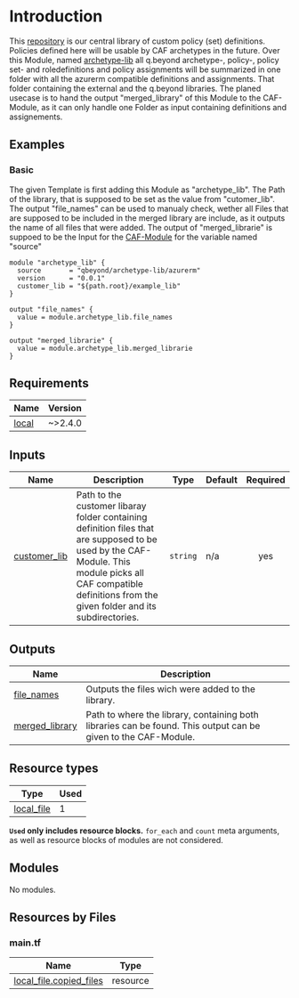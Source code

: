 <!-- BEGIN_TF_DOCS -->
##

# Introduction
This [repository](https://github.com/qbeyond/terraform-azurerm-archetype-lib) is our central library of custom policy (set) definitions. Policies defined here will be usable by CAF archetypes in the future.
Over this Module, named [archetype-lib](https://registry.terraform.io/modules/qbeyond/archetype-lib/azurerm/latest) all q.beyond archetype-, policy-, policy set- and roledefinitions and policy assignments will be summarized in one folder with all the azurerm compatible definitions and assignments.
That folder containing the external and the q.beyond libraries. The planed usecase is to hand the output "merged_library" of this Module to the CAF-Module, as it can only handle one Folder as input containing definitions and assignements.


## Examples

### Basic
The given Template is first adding this Module as "archetype_lib". The Path of the library, that is supposed to be set as the value from "cutomer_lib".
The output "file_names" can be used to manualy check, wether all Files that are supposed to be included in the merged library are include, as it outputs the name of all files that were added.
The output of "merged_librarie" is suppoed to be the Input for the [CAF-Module](https://registry.terraform.io/modules/aztfmod/caf/azurerm/latest) for the variable named "source"

```hcl
module "archetype_lib" {
  source       = "qbeyond/archetype-lib/azurerm"
  version      = "0.0.1"
  customer_lib = "${path.root}/example_lib"
}

output "file_names" {
  value = module.archetype_lib.file_names
}

output "merged_librarie" {
  value = module.archetype_lib.merged_librarie
}
```

## Requirements

| Name | Version |
|------|---------|
| <a name="requirement_local"></a> [local](#requirement\_local) | ~>2.4.0 |

## Inputs

| Name | Description | Type | Default | Required |
|------|-------------|------|---------|:--------:|
| <a name="input_customer_lib"></a> [customer\_lib](#input\_customer\_lib) | Path to the customer libaray folder containing definition files that are supposed to be used by the CAF-Module. This module picks all CAF compatible definitions from the given folder and its subdirectories. | `string` | n/a | yes |
## Outputs

| Name | Description |
|------|-------------|
| <a name="output_file_names"></a> [file\_names](#output\_file\_names) | Outputs the files wich were added to the library. |
| <a name="output_merged_library"></a> [merged\_library](#output\_merged\_library) | Path to where the library, containing both libraries can be found. This output can be given to the CAF-Module. |

## Resource types
| Type | Used |
|------|-------|
| [local_file](https://registry.terraform.io/providers/hashicorp/local/latest/docs/resources/file) | 1 |
**`Used` only includes resource blocks.** `for_each` and `count` meta arguments, as well as resource blocks of modules are not considered.

## Modules

No modules.

## Resources by Files
### main.tf
| Name | Type |
|------|------|
| [local_file.copied_files](https://registry.terraform.io/providers/hashicorp/local/latest/docs/resources/file) | resource |
<!-- END_TF_DOCS -->